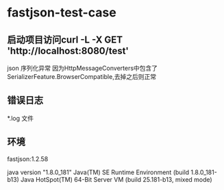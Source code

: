 # fastjson-test-case

## 启动项目访问curl -L -X GET 'http://localhost:8080/test'
 
json 序列化异常
因为HttpMessageConverters中包含了SerializerFeature.BrowserCompatible,去掉之后则正常

## 错误日志

*.log 文件

## 环境
fastjson:1.2.58

java version "1.8.0_181"
Java(TM) SE Runtime Environment (build 1.8.0_181-b13)
Java HotSpot(TM) 64-Bit Server VM (build 25.181-b13, mixed mode)